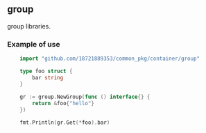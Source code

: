 ## group

group libraries.

### Example of use

```go
    import "github.com/18721889353/common_pkg/container/group"

    type foo struct {
        bar string
    }
    
    gr := group.NewGroup(func () interface{} {
        return &foo{"hello"}
    })

	fmt.Println(gr.Get(*foo).bar)
```

